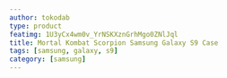 ```yaml
---
author: tokodab
type: product
featimg: 1U3yCx4wm0v_YrNSKXznGrhMgo0ZNlJql
title: Mortal Kombat Scorpion Samsung Galaxy S9 Case
tags: [samsung, galaxy, s9]
category: [samsung]
---
```


